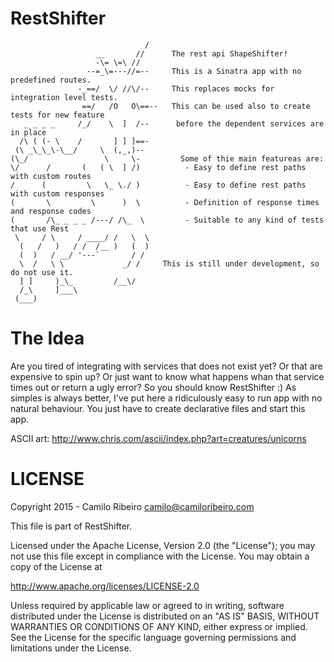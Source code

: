 # RestShifter

                                  /
                       __       //      The rest api ShapeShifter!
                       -\= \=\ //       
                     --=_\=---//=--     This is a Sinatra app with no predefined routes.    
                   -_==/  \/ //\/--     This replaces mocks for integration level tests. 
                    ==/   /O   O\==--   This can be used also to create tests for new feature
       _ _ _ _     /_/    \  ]  /--      before the dependent services are in place
      /\ ( (- \    /       ] ] ]==-     
     (\ _\_\_\-\__/     \  (,_,)-- 
    (\_/                 \     \-         Some of thie main featureas are:
    \/      /       (   ( \  ] /)          - Easy to define rest paths with custom routes
    /      (         \   \_ \./ )          - Easy to define rest paths with custom responses
    (       \         \      )  \          - Definition of response times and response codes
    (       /\_ _ _ _ /---/ /\_  \         - Suitable to any kind of tests that use Rest                                          
     \     / \     / ____/ /   \  \        
      (   /   )   / /  /__ )   (  ) 
      (  )   / __/ '---`       / /
      \  /   \ \             _/ /     This is still under development, so do not use it.
      ] ]     )_\_         /__\/       
      /_\     ]___\                     
     (___)                     



The Idea
=======

Are you tired of integrating with services that does not exist yet? Or that are expensive to spin up? Or just want to know what happens whan that service times out or return a ugly error? So you should know RestShifter :)
As simples is always better, I've put here a ridiculously easy to run app with no natural behaviour. You just have to create declarative files and start this app.

ASCII art: http://www.chris.com/ascii/index.php?art=creatures/unicorns


LICENSE
=======

Copyright 2015 - Camilo Ribeiro camilo@camiloribeiro.com

This file is part of RestShifter.

Licensed under the Apache License, Version 2.0 (the "License"); you may not use this file except in compliance with the License. You may obtain a copy of the License at

http://www.apache.org/licenses/LICENSE-2.0

Unless required by applicable law or agreed to in writing, software distributed under the License is distributed on an "AS IS" BASIS, WITHOUT WARRANTIES OR CONDITIONS OF ANY KIND, either express or implied. See the License for the specific language governing permissions and limitations under the License.
